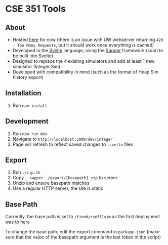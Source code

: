 # CSE 351 Tools

## About

- Hosted [here](https://students.washington.edu/finnb/cse351sim/) for now (there is an issue with UW webserver returning `429 - Too Many Requests`, but it should work once everything is cached)
- Developed in the [Svelte](https://svelte.dev/) language, using the [Sapper](https://sapper.svelte.dev/) framework (soon to be built into Svelte)
- Designed to replace the 4 existing simulators and add at least 1 new simulator (Integer Sim)
- Developed with compatibility in mind (such as the format of Heap Sim history export)

## Installation

1. Run `npm install`

## Development

1. Run `npm run dev`
2. Navigate to `http://localhost:3000/dev/integer`
3. Page will refresh to reflect saved changes to `.svelte` files

## Export

1. Run `./zip.sh`
2. Copy `__sapper__/export/[basepath].zip` to server
3. Unzip and ensure basepath matches
4. Use a regular HTTP server, the site is static

## Base Path

Currently, the base path is set to `/finnb/cse351sim` as the first deployment
was to [here](https://students.washington.edu/finnb/cse351sim/)

To change the base path, edit the export command in `package.json` (make sure that the value of the basepath argument is the last token in the script)
